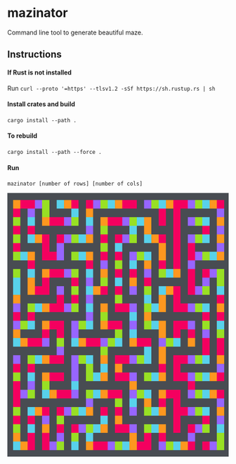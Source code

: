 # mazinator
Command line tool to generate beautiful maze.

## Instructions

#### If Rust is not installed
Run `curl --proto '=https' --tlsv1.2 -sSf https://sh.rustup.rs | sh`

#### Install crates and build
`cargo install --path .`

#### To rebuild
`cargo install --path --force .`

#### Run
`mazinator [number of rows] [number of cols]`

<p align="center">
<img src="https://github.com/Vui-Chee/mazinator/blob/master/assets/maze-image.png" height="600"/>
</p>
